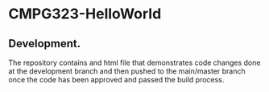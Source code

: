# CMPG323-HelloWorld
## Development.
The repository contains and html file that demonstrates code changes done at the development branch and then pushed to the
main/master branch once the code has been approved and passed the build process.

